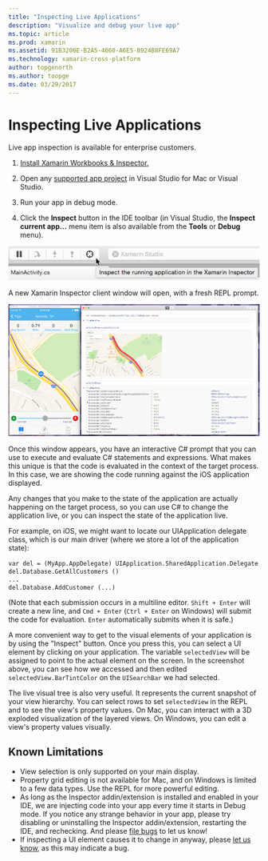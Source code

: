 ```yaml
---
title: "Inspecting Live Applications"
description: "Visualize and debug your live app"
ms.topic: article
ms.prod: xamarin
ms.assetid: 91B3206E-B2A5-4660-A6E5-B924B8FE69A7
ms.technology: xamarin-cross-platform
author: topgenorth
ms.author: toopge
ms.date: 03/29/2017
---
```


# Inspecting Live Applications

Live app inspection is available for enterprise customers.


1. [Install Xamarin Workbooks & Inspector.](~/tools/inspector/install.md)

1. Open any [supported app project](~/tools/inspector/install.md#supported-platforms) in Visual Studio for Mac or Visual Studio.
1. Run your app in debug mode.
1. Click the **Inspect** button in the IDE toolbar (in Visual Studio, the
**Inspect current app...** menu item is also available from the **Tools** or **Debug** menu).



[![](inspect-images/mac-heres-the-button.png "Click the Inspect button in the IDE toolbar")](inspect-images/mac-heres-the-button.png#lightbox)

A new Xamarin Inspector client window will open, with a fresh REPL prompt.

[![](inspect-images/inspector-0.7.0-map-inspect-small.png "A new Xamarin Inspector client window will open, with a fresh REPL prompt")](inspect-images/inspector-0.7.0-map-inspect.png#lightbox)

Once this window appears, you have an interactive C# prompt that you can use to
execute and evaluate C# statements and expressions. What makes this unique is
that the code is evaluated in the context of the target process. In this case,
we are showing the code running against the iOS application displayed.

Any changes that you make to the state of the application are actually happening
on the target process, so you can use C# to change the application live, or you
can inspect the state of the application live.

For example, on iOS, we might want to locate our UIApplication delegate class,
which is our main driver (where we store a lot of the application state):

    var del = (MyApp.AppDelegate) UIApplication.SharedApplication.Delegate
    del.Database.GetAllCustomers ()
    ...
    del.Database.AddCustomer (...)

(Note that each submission occurs in a multiline editor. `Shift + Enter` will
create a new line, and `Cmd + Enter` (`Ctrl + Enter` on Windows) will submit the
code for evaluation. `Enter` automatically submits when it is safe.)

A more convenient way to get to the visual elements of your application is
by using the "Inspect" button. Once you press this, you can select a UI element
by clicking on your application. The variable `selectedView` will be assigned to
point to the actual element on the screen. In the screenshot above, you can see
how we accessed and then edited `selectedView.BarTintColor` on the `UISearchBar`
we had selected.

The live visual tree is also very useful. It represents the current snapshot of
your view hierarchy. You can select rows to set `selectedView` in the REPL and
to see the view's property values. On Mac, you can interact with a 3D exploded
visualization of the layered views. On Windows, you can edit a view's property
values visually.

## Known Limitations

 - View selection is only supported on your main display.
 - Property grid editing is not available for Mac, and on Windows is limited to
  a few data types. Use the REPL for more powerful editing.
 - As long as the Inspector addin/extension is installed and enabled in your IDE,
  we are injecting code into your app every time it starts in Debug mode. If you
  notice any strange behavior in your app, please try disabling or uninstalling
  the Inspector addin/extension, restarting the IDE, and rechecking. And please
  [file bugs](~/tools/inspector/install.md#reporting-bugs) to let us know!
 - If inspecting a UI element causes it to change in anyway, please
  [let us know](~/tools/inspector/install.md#reporting-bugs), as this may indicate a bug.


